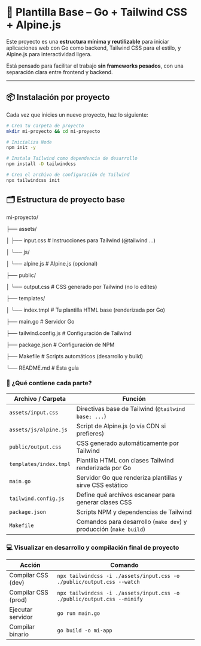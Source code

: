 # 🚀 Plantilla Base – Go + Tailwind CSS + Alpine.js

Este proyecto es una **estructura mínima y reutilizable** para iniciar aplicaciones web con Go como backend, Tailwind CSS para el estilo, y Alpine.js para interactividad ligera.

Está pensado para facilitar el trabajo **sin frameworks pesados**, con una separación clara entre frontend y backend.

---

## 📦 Instalación por proyecto

Cada vez que inicies un nuevo proyecto, haz lo siguiente:

```bash
# Crea tu carpeta de proyecto
mkdir mi-proyecto && cd mi-proyecto

# Inicializa Node
npm init -y

# Instala Tailwind como dependencia de desarrollo
npm install -D tailwindcss

# Crea el archivo de configuración de Tailwind
npx tailwindcss init
```

## 🗂️ Estructura de proyecto base

mi-proyecto/

├── assets/

│   ├── input.css          # Instrucciones para Tailwind (@tailwind ...)

│   └── js/

│       └── alpine.js      # Alpine.js (opcional)

├── public/

│   └── output.css         # CSS generado por Tailwind (no lo edites)

├── templates/

│   └── index.tmpl         # Tu plantilla HTML base (renderizada por Go)

├── main.go                # Servidor Go

├── tailwind.config.js     # Configuración de Tailwind

├── package.json           # Configuración de NPM

├── Makefile               # Scripts automáticos (desarrollo y build)

└── README.md              # Esta guía

### 🧾 ¿Qué contiene cada parte?
| Archivo / Carpeta      | Función                                                           |
| ---------------------- | ----------------------------------------------------------------- |
| `assets/input.css`     | Directivas base de Tailwind (`@tailwind base; ...`)               |
| `assets/js/alpine.js`  | Script de Alpine.js (o vía CDN si prefieres)                      |
| `public/output.css`    | CSS generado automáticamente por Tailwind                         |
| `templates/index.tmpl` | Plantilla HTML con clases Tailwind renderizada por Go             |
| `main.go`              | Servidor Go que renderiza plantillas y sirve CSS estático         |
| `tailwind.config.js`   | Define qué archivos escanear para generar clases CSS              |
| `package.json`         | Scripts NPM y dependencias de Tailwind                            |
| `Makefile`             | Comandos para desarrollo (`make dev`) y producción (`make build`) |

### 💻 Visualizar en desarrollo y compilación final de proyecto

| Acción              | Comando                                                                 |
| ------------------- | ----------------------------------------------------------------------- |
| Compilar CSS (dev)  | `npx tailwindcss -i ./assets/input.css -o ./public/output.css --watch`  |
| Compilar CSS (prod) | `npx tailwindcss -i ./assets/input.css -o ./public/output.css --minify` |
| Ejecutar servidor   | `go run main.go`                                                        |
| Compilar binario    | `go build -o mi-app`                                                    |
